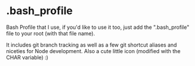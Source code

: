 # .bash_profile
Bash Profile that I use, if you'd like to use it too, just add the ".bash_profile" file to your root (with that file name).

It includes git branch tracking as well as a few git shortcut aliases and niceties for Node development.  Also a cute little icon (modified with the CHAR variable) :)
